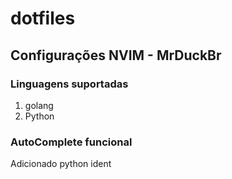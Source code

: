 # dotfiles
## Configurações NVIM - MrDuckBr

### Linguagens suportadas
1. golang
2. Python

### AutoComplete funcional
Adicionado python ident



